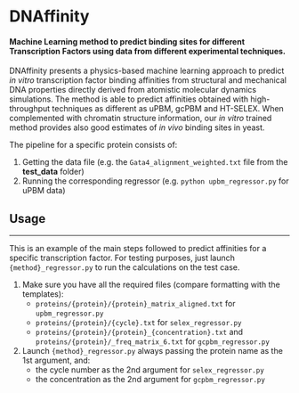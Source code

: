 # DNAffinity

#### Machine Learning method to predict binding sites for different Transcription Factors using data from different experimental techniques.

DNAffinity presents a physics-based machine learning approach to predict *in vitro* 
transcription factor binding affinities from structural and mechanical DNA properties 
directly derived from atomistic molecular dynamics simulations. The method is able to 
predict affinities obtained with high-throughput techniques as different as uPBM, gcPBM 
and HT-SELEX. When complemented with chromatin structure information, our *in vitro* 
trained method provides also good estimates of *in vivo* binding sites in yeast.


The pipeline for a specific protein consists of:

1. Getting the data file (e.g. the `Gata4_alignment_weighted.txt` file from the **test_data** folder) 
2. Running the corresponding regressor (e.g. `python upbm_regressor.py` for uPBM data)

## Usage

---------------

This is an example of the main steps followed to predict affinities for a specific 
transcription factor. For testing purposes, just launch `{method}_regressor.py` to
run the calculations on the test case.

1. Make sure you have all the required files (compare formatting with the templates): 
   + `proteins/{protein}/{protein}_matrix_aligned.txt` for `upbm_regressor.py`
   + `proteins/{protein}/{cycle}.txt` for `selex_regressor.py`
   + `proteins/{protein}/{protein}_{concentration}.txt` and `proteins/{protein}/_freq_matrix_6.txt` for `gcpbm_regressor.py`
2. Launch `{method}_regressor.py` always passing the protein name as the 1st argument, and:
   + the cycle number as the 2nd argument for `selex_regressor.py`
   + the concentration as the 2nd argument for `gcpbm_regressor.py`

